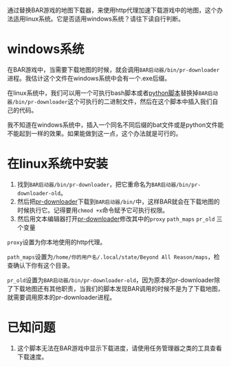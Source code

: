 通过替换BAR游戏的地图下载器，来使用http代理加速下载游戏中的地图，这个办法适用linux系统。它是否适用windows系统？请往下读自行判断。

# windows系统
在BAR游戏中，当需要下载地图的时候，就会调用`BAR启动器/bin/pr-downloader`进程。我估计这个文件在windows系统中会有一个.exe后缀。

在linux系统中，我们可以用一个可执行bash脚本或者[python脚本](pr-downloader)替换掉`BAR启动器/bin/pr-downloader`这个可执行的二进制文件，然后在这个脚本中插入我们自己的代码。

我不知道在windows系统中，插入一个同名不同后缀的bat文件或是python文件能不能起到一样的效果。如果能做到这一点，这个办法就是可行的。

# 在linux系统中安装
1. 找到`BAR启动器/bin/pr-downloader`，把它重命名为`BAR启动器/bin/pr-downloader-old`。
2. 然后把[pr-downloader](pr-downloader)下载到`BAR启动器/bin/`中，这样BAR就会在下载地图的时候执行它。记得要用`chmod +x`命令赋予它可执行权限。
3. 然后用文本编辑器打开[pr-downloader](pr-downloader)修改其中的`proxy` `path_maps`  `pr_old` 三个变量

`proxy`设置为你本地使用的http代理。

`path_maps`设置为`/home/你的用户名/.local/state/Beyond All Reason/maps`，检查确认下你有这个目录。

`pr_old`设置为`BAR启动器/bin/pr-downloader-old`，因为原本的pr-downloader除了下载地图还有其他职责，当我们的脚本发现BAR调用的时候不是为了下载地图，就需要调用原本的pr-downloader进程。

# 已知问题
1. 这个脚本无法在BAR游戏中显示下载进度，请使用任务管理器之类的工具查看下载速度。


